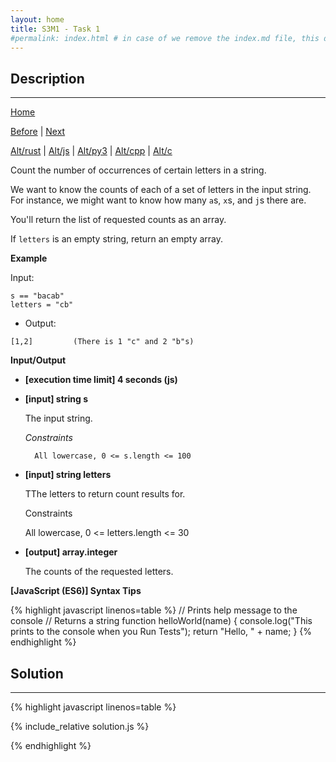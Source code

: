 ```yaml
---
layout: home
title: S3M1 - Task 1
#permalink: index.html # in case of we remove the index.md file, this doc will be the index page
---
```


<div class="row">
<div class="columnStmt" markdown="1">

##  Description
------

[Home](../README.md)

[Before](../S2M4_Task_8/README.md) | [Next](../S3M1_Task_2/README.md)

[Alt/rust](./Alt_rust/README.md) | [Alt/js](./Alt_js/README.html) | [Alt/py3](./Alt_py3/README.md) | [Alt/cpp](./Alt_cpp/README.md) | [Alt/c](./Alt_c/README.md)

Count the number of occurrences of certain letters in a string.

We want to know the counts of each of a set of letters in the input string. For instance, we might want to know how many `a`s, `x`s, and `j`s there are.

You'll return the list of requested counts as an array.

If `letters` is an empty string, return an empty array.

**Example**

Input:

```
s == "bacab"
letters = "cb"
```

-   Output:

```
[1,2]         (There is 1 "c" and 2 "b"s)
```

**Input/Output**

* **[execution time limit] 4 seconds (js)**

* **[input] string s**

    The input string.

    *Constraints*

        All lowercase, 0 <= s.length <= 100

* **[input] string letters**

    TThe letters to return count results for.

    Constraints

    All lowercase, 0 <= letters.length <= 30

* **[output] array.integer** 

    The counts of the requested letters.

**[JavaScript (ES6)] Syntax Tips**

{% highlight javascript linenos=table %}
// Prints help message to the console
// Returns a string
function helloWorld(name) {
    console.log("This prints to the console when you Run Tests");
    return "Hello, " + name;
}
{% endhighlight %}

</div>
<div class="columnSol" markdown="1">

## Solution
------

{% highlight javascript linenos=table %}

{% include_relative solution.js %}

{% endhighlight %}

</div>
</div>